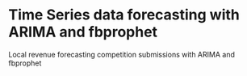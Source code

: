 # Time Series data forecasting with ARIMA and fbprophet
Local revenue forecasting competition submissions with ARIMA and fbprophet
